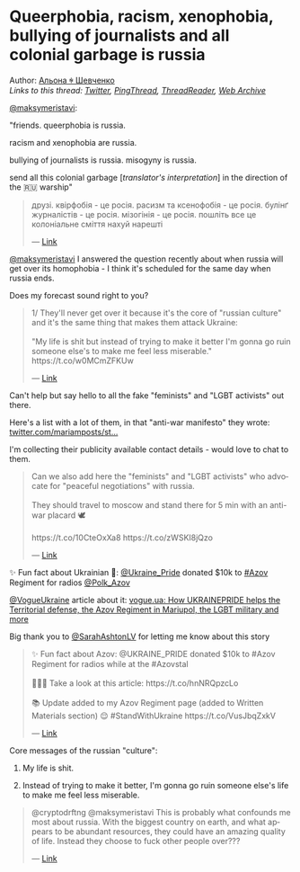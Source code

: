 # Queerphobia, racism, xenophobia, bullying of journalists and all colonial garbage is russia

Author: [Альона ꑭ Шевченко](https://twitter.com/cryptodrftng)  
*Links to this thread: [Twitter](https://twitter.com/cryptodrftng/status/1538768240347910144), [PingThread](https://pingthread.com/thread/1538768240347910144), [ThreadReader](https://threadreaderapp.com/thread/1538768240347910144.html), [Web Archive](https://web.archive.org/web/*/https://twitter.com/cryptodrftng/status/1538768240347910144)*

[@maksymeristavi](https://twitter.com/maksymeristavi):

"friends.  queerphobia is russia. 

racism and xenophobia are russia.  

bullying of journalists is russia.  misogyny is russia.  

send all this colonial garbage [*translator's interpretation*] in the direction of the 🇷🇺 warship"

<blockquote class="twitter-tweet">
    <p lang="en" dir="ltr">
    друзі. квірфобія - це росія. расизм та ксенофобія - це росія. булінґ журналістів - це росія. мізогінія - це росія. пошліть все це колоніальне сміття нахуй нарешті<br />
    </p>
    &mdash; <a href="https://twitter.com/maksymeristavi/status/1538759511896375297">Link</a>
</blockquote>

[@maksymeristavi](https://twitter.com/maksymeristavi) I answered the question recently about when russia will get over its homophobia - I think it's scheduled for the same day when russia ends. 

Does my forecast sound right to you?

<blockquote class="twitter-tweet">
    <p lang="en" dir="ltr">
    1/ They&#39;ll never get over it because it&#39;s the core of &#34;russian culture&#34; and it&#39;s the same thing that makes them attack Ukraine:<br />
    <br />
    &#34;My life is shit but instead of trying to make it better I&#39;m gonna go ruin someone else&#39;s to make me feel less miserable.&#34; https://t.co/w0MCmZFKUw<br />
    </p>
    &mdash; <a href="https://twitter.com/cryptodrftng/status/1531298253014278144">Link</a>
</blockquote>

Can't help but say hello to all the fake "feminists" and "LGBT activists" out there. 

Here's a list with a lot of them, in that "anti-war manifesto" they wrote: [twitter.com/mariamposts/st…](https://twitter.com/mariamposts/status/1522502618693750786?s=21&t=R2RMJImnL-wBW0XccuVvuA)

I'm collecting their publicity available contact details - would love to chat to them.

<blockquote class="twitter-tweet">
    <p lang="en" dir="ltr">
    Can we also add here the &#34;feminists&#34; and &#34;LGBT activists&#34; who advocate for &#34;peaceful negotiations&#34; with russia. <br />
    <br />
    They should travel to moscow and stand there for 5 min with an anti-war placard 🕊<br />
    <br />
    https://t.co/10CteOxXa8 https://t.co/zWSKI8jQzo<br />
    </p>
    &mdash; <a href="https://twitter.com/cryptodrftng/status/1531281178937933824">Link</a>
</blockquote>

✨ Fun fact about Ukrainian 🌈: [@Ukraine_Pride](https://twitter.com/Ukraine_Pride) donated $10k to [#Azov](https://twitter.com/hashtag/Azov) Regiment for radios [@Polk_Azov](https://twitter.com/Polk_Azov)

[@VogueUkraine](https://twitter.com/VogueUkraine) article about it:  [vogue.ua: How UKRAINEPRIDE helps the Territorial defense, the Azov Regiment in Mariupol, the LGBT military and more](https://vogue.ua/article/vogueuainenglish/how-ukrainepride-helps-the-territorial-defense-the-azov-regiment-in-mariupol-the-lgbt-military-and-more.html)

Big thank you to [@SarahAshtonLV](https://twitter.com/SarahAshtonLV) for letting me know about this story

<blockquote class="twitter-tweet">
    <p lang="en" dir="ltr">
    ✨ Fun fact about Azov: @UKRAINE_PRIDE donated $10k to #Azov Regiment for radios while at the #Azovstal <br />
    <br />
    🌈🇺🇦 Take a look at this article: https://t.co/hnNRQpzcLo<br />
    <br />
    📚 Update added to my Azov Regiment page (added to Written Materials section) 😌 #StandWithUkraine https://t.co/VusJbqZxkV<br />
    </p>
    &mdash; <a href="https://twitter.com/cryptodrftng/status/1532635326388346880">Link</a>
</blockquote>

Core messages of the russian "culture":

1. My life is shit.

2. Instead of trying to make it better, I'm gonna go ruin someone else's life to make me feel less miserable.

<blockquote class="twitter-tweet">
    <p lang="en" dir="ltr">
    @cryptodrftng @maksymeristavi This is probably what confounds me most about russia. With the biggest country on earth, and what appears to be abundant resources, they could have an amazing quality of life. Instead they choose to fuck other people over???<br />
    </p>
    &mdash; <a href="https://twitter.com/stookie_monster/status/1538771028515897346">Link</a>
</blockquote>
